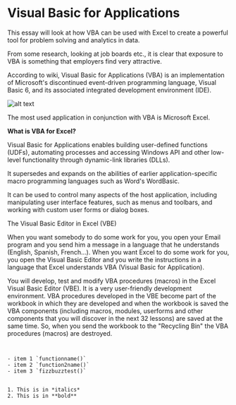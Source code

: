 Visual Basic for Applications
=============================

This essay will look at how VBA can be used with Excel to create a powerful tool for problem solving and analytics in data.

From some research, looking at job boards etc., it is clear that exposure to VBA is something that employers find very attractive.

According to wiki, Visual Basic for Applications (VBA) is an implementation of Microsoft's discontinued event-driven programming language, Visual Basic 6, and its associated integrated development environment (IDE).

![alt text](http://excelvbalover.com/wp-content/themes/excelvbalover/images/vba-logo.png "VBA Logo")

The most used application in conjunction with VBA is Microsoft Excel.

**What is VBA for Excel?**

Visual Basic for Applications enables building user-defined functions (UDFs), automating processes and accessing Windows API and other low-level functionality through dynamic-link libraries (DLLs). 

It supersedes and expands on the abilities of earlier application-specific macro programming languages such as Word's WordBasic. 

It can be used to control many aspects of the host application, including manipulating user interface features, such as menus and toolbars, and working with custom user forms or dialog boxes.

The Visual Basic Editor in Excel (VBE)

When you want somebody to do some work for you, you open your Email program and you send him a message in a language that he understands (English, Spanish, French...). When you want Excel to do some work for you, you open the Visual Basic Editor and you write the instructions in a language that Excel understands VBA (Visual Basic for Application).

You will develop, test and modify VBA procedures (macros) in the Excel Visual Basic Editor (VBE). It is a very user-friendly development environment. VBA procedures developed in the VBE become part of the workbook in which they are developed and when the workbook is saved the VBA components (including macros, modules, userforms and other components that you will discover in the next 32 lessons) are saved at the same time. So, when you send the workbook to the "Recycling Bin" the VBA procedures (macros) are destroyed.

<pre><code>

- item 1 `functionname()`
- item 2 `function2name()`
- item 3 `fizzbuzztest()`


1. This is in *italics*
2. This is in **bold**

